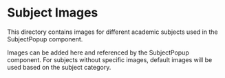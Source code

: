 # Subject Images

This directory contains images for different academic subjects used in the SubjectPopup component.

Images can be added here and referenced by the SubjectPopup component. For subjects without specific images, default images will be used based on the subject category.
